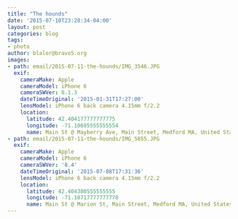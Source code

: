 ```yaml
---
title: "The hounds"
date: '2015-07-10T23:28:34-04:00'
layout: post
categories: blog
tags:
- photo
author: blalor@bravo5.org
images:
- path: email/2015-07-11-the-hounds/IMG_3546.JPG
  exif:
    cameraMake: Apple
    cameraModel: iPhone 6
    cameraSWVer: 8.1.3
    dateTimeOriginal: '2015-01-31T17:27:00'
    lensModel: iPhone 6 back camera 4.15mm f/2.2
    location:
      latitude: 42.404177777777775
      longitude: -71.10695555555554
      name: Main St @ Mayberry Ave, Main Street, Medford MA, United States of America
- path: email/2015-07-11-the-hounds/IMG_5855.JPG
  exif:
    cameraMake: Apple
    cameraModel: iPhone 6
    cameraSWVer: '8.4'
    dateTimeOriginal: '2015-07-08T17:31:36'
    lensModel: iPhone 6 back camera 4.15mm f/2.2
    location:
      latitude: 42.404380555555555
      longitude: -71.10717777777778
      name: Main St @ Marion St, Main Street, Medford MA, United States of America
---
```




